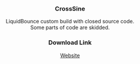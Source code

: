 <div align="center">

### CrossSine
LiquidBounce custom build with closed source code. \
Some parts of code are skidded.

### Download Link
[Website](https://crosssine.github.io/)

</div>

